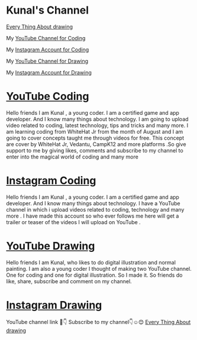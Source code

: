 # Kunal's Channel 
[Every Thing About drawing](linktr.ee/thinkbeyondcolours)

My [YouTube Channel for Coding](https://www.youtube.com/channel/UCe0SKfmFT8auzAG5A9MSrgA)

My [Instagram Account for Coding](https://www.instagram.com/kunalstechclass/)

My [YouTube Channel for Drawing](https://www.youtube.com/channel/UC_eZEjIY3FfoM68W3lPunKQ)

My [Instagram Account for Drawing](https://www.instagram.com/think_beyond_colours/)

# [YouTube Coding](https://www.youtube.com/channel/UCe0SKfmFT8auzAG5A9MSrgA)
 Hello friends I am Kunal , a young coder. I am a certified game and app developer. And I know many things about technology. I am going to upload video related to coding, latest technology, tips and tricks and many more. I am learning coding from WhiteHat Jr from the month of August and I am going to cover concepts taught me through videos for free. This concept are cover by WhiteHat Jr, Vedantu, CampK12 and more platforms .So give support to me by giving likes, comments and subscribe to my channel to enter into the magical world of coding and many more 

# [Instagram Coding](https://www.instagram.com/kunalstechclass/)
 Hello friends I am Kunal , a young coder. I am a certified game and app developer. And I know many things about technology. I have a YouTube channel in which i upload videos related to coding, technology and many more . I have made this account so who ever follows me here will get a trailer or teaser of the videos I will upload on YouTube . 

# [YouTube Drawing](https://www.youtube.com/channel/UC_eZEjIY3FfoM68W3lPunKQ/)
Hello friends I am Kunal, who likes to do digital illustration and normal painting. I am also a young coder I thought of making two YouTube channel. One for coding and one for digital illustration. So I made it. So friends do like, share, subscribe and comment on my channel. 

# [Instagram Drawing](https://www.instagram.com/think_beyond_colours/)
YouTube channel link 🔗👇
Subscribe to my channel👇☺️😊
[Every Thing About drawing](linktr.ee/thinkbeyondcolours)
